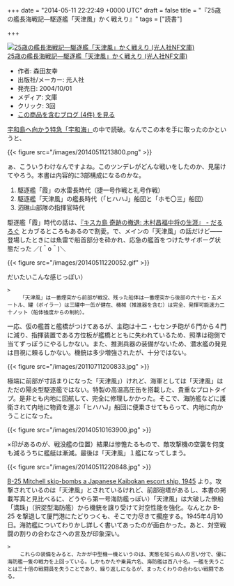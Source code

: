 
+++
date = "2014-05-11 22:22:49 +0000 UTC"
draft = false
title = "『25歳の艦長海戦記―駆逐艦「天津風」かく戦えり』"
tags = ["読書"]

+++
<div class="hatena-asin-detail"><a href="http://www.amazon.co.jp/exec/obidos/ASIN/4769824386/bestylesnet-22/"><img src="https://images-fe.ssl-images-amazon.com/images/I/51k1Q5ZN4sL._SL160_.jpg" class="hatena-asin-detail-image" alt="25歳の艦長海戦記―駆逐艦「天津風」かく戦えり (光人社NF文庫)" title="25歳の艦長海戦記―駆逐艦「天津風」かく戦えり (光人社NF文庫)"/></a><div class="hatena-asin-detail-info"><a href="http://www.amazon.co.jp/exec/obidos/ASIN/4769824386/bestylesnet-22/">25歳の艦長海戦記―駆逐艦「天津風」かく戦えり (光人社NF文庫)</a><ul><li><span class="hatena-asin-detail-label">作者:</span> 森田友幸</li><li><span class="hatena-asin-detail-label">出版社/メーカー:</span> 光人社</li><li><span class="hatena-asin-detail-label">発売日:</span> 2004/10/01</li><li><span class="hatena-asin-detail-label">メディア:</span> 文庫</li><li> <span class="hatena-asin-detail-label">クリック</span>: 3回</li><li><a href="http://d.hatena.ne.jp/asin/4769824386/bestylesnet-22" target="_blank">この商品を含むブログ (4件) を見る</a></li></ul></div><div class="hatena-asin-detail-foot"></div></div><a href="https://blog.daruyanagi.jp/entry/2014/05/10/200224">宇和島へ向かう特急「宇和海」</a>の中で読破。なんでこの本を手に取ったのかというと、

{{< figure src="/images/20140511213800.png"  >}}

ぁ、こういうわけなんですよね。このツンデレがどんな戦いをしたのか、見届けてやろう。本書は内容的に3部構成になるのかな。

<ol>
<li>駆逐艦「霞」の水雷長時代（捷一号作戦と礼号作戦）</li>
<li>駆逐艦「天津風」の艦長時代（「ヒハハJ」船団と「ホモ〇三」船団）</li>
<li>泗礁山部隊の指揮官時代</li>
</ol>駆逐艦「霞」時代の話は、<a href="https://blog.daruyanagi.jp/entry/2014/04/15/044949">『キスカ島 奇跡の撤退: 木村昌福中将の生涯』 - だるろぐ</a> とカブるところもあるので割愛。で、メインの「天津風」の話だけど――登場したときには魚雷で船首部分を砕かれ、応急の艦首をつけたサイボーグ状態だった ／(＾o＾)＼

{{< figure src="/images/20140511220052.gif"  >}}

だいたいこんな感じっぽい）

    >
        「天津風」は一番煙突から前部が戦没、残った船体は一番煙突から後部の六十七・五メートル、罐（ボイラー）は三罐中一缶が健在、機械（推進器を含む）は完全、発揮可能速力二十ノット（船体強度からの制約）。

    
一応、仮の艦首と艦橋がつけてあるが、主砲は十二・七センチ砲が６門から４門に減り、指揮装置である方位板が艦橋とともに失われているため、照準は砲側で当てずっぽうにやるしかない。また、推測兵器の装備がないため、潜水艦の発見は目視に頼るしかない。機銃は多少増強されたが、十分ではない。

{{< figure src="/images/20110711200833.jpg"  >}}

極端に前部が寸詰まりになった「天津風」）けれど、海軍としては「天津風」はただの陽炎型駆逐艦ではない。特製の高温高圧缶を搭載した、貴重なプロトタイプ。是非とも内地に回航して、完全に修理しかかった。そこで、海防艦などに護衛されて内地に物資を運ぶ「ヒハハJ」船団に便乗させてもらって、内地に向かうことになった。

{{< figure src="/images/20140510163900.jpg"  >}}

×印があるのが、戦没艦の位置）結果は惨憺たるもので、敵攻撃機の空襲を何度も減るうちに艦艇は漸減。最後は「天津風」１艦になってしまう。

{{< figure src="/images/20140511220848.jpg"  >}}

<a href="http://rarehistoricalphotos.com/usaaf-b-25-sinks-japanese-destroyer-amatsukaze-coast-xiamen-china-6-april-1945/">B-25 Mitchell skip-bombs a Japanese Kaibokan escort ship, 1945</a> より。攻撃されているのは「天津風」とされているけれど、前部砲塔があるし、本書の掲載写真と見比べるに、どうやら第一号海防艦っぽい）「天津風」は大破した僚船「満珠」（択捉型海防艦）から機銃を譲り受けて対空性能を強化。なんとか B-25 を撃退して厦門港にたどりつくも、そこで力尽きて擱座する。1945年4月10日。海防艦についてわりかし詳しく書いてあったのが面白かった。あと、対空戦闘の割りの合わなさへの言及が印象深い。

    >
        これらの装備をみると、たかが中型機一機というのは、実態を知らぬ人の言い分で、優に海防艦一隻の戦力を上回っている。しかもかたや乗員六名、海防艦は百八十名。一艦を失うことは三十倍の戦闘員を失うことであり、繰り返しになるが、まったくわりの合わない戦闘である。

    


